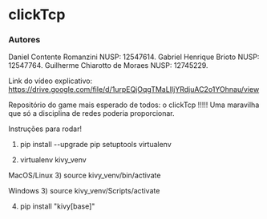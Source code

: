 # clickTcp

### Autores
Daniel Contente Romanzini NUSP: 12547614.
Gabriel Henrique Brioto NUSP: 12547764.
Guilherme Chiarotto de Moraes NUSP: 12745229.

Link do vídeo explicativo: https://drive.google.com/file/d/1urpEQjOqgTMaLlIjYRdjuAC2o1YOhnau/view

Repositório do game mais esperado de todos: o clickTcp !!!!! Uma maravilha que só a disciplina de redes poderia proporcionar.

Instruções para rodar!

1) pip install --upgrade pip setuptools virtualenv

2) virtualenv kivy_venv

MacOS/Linux
3) source kivy_venv/bin/activate

Windows
3) source kivy_venv/Scripts/activate

4) pip install "kivy[base]"
